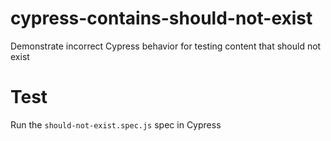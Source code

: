 # cypress-contains-should-not-exist
Demonstrate incorrect Cypress behavior for testing content that should not exist

# Test
Run the `should-not-exist.spec.js` spec in Cypress
